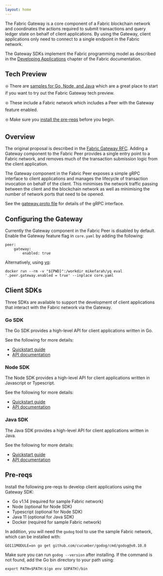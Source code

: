 ```yaml
---
layout: home
---
```


The Fabric Gateway is a core component of a Fabric blockchain network and coordinates the actions required to
submit transactions and query ledger state on behalf of client applications.  By using the Gateway, client applications
only need to connect to a single endpoint in the Fabric network.

The Gateway SDKs implement the Fabric programming model as described in the
[Developing Applications](https://hyperledger-fabric.readthedocs.io/en/latest/developapps/developing_applications.html)
chapter of the Fabric documentation.

## Tech Preview

❇️ There are [samples for Go, Node, and Java](https://github.com/hyperledger/fabric-gateway/blob/main/samples/README.md) which are a great place to start if you want to try out the Fabric Gateway tech preview.

❇️ These include a Fabric network which includes a Peer with the Gateway feature enabled.

❇️ Make sure you [install the pre-reqs](#pre-reqs) before you begin.

## Overview

The original proposal is described in the [Fabric Gateway RFC](https://hyperledger.github.io/fabric-rfcs/text/0000-fabric-gateway.html).
Adding a Gateway component to the Fabric Peer provides a single entry point to a Fabric network, and removes much of the transaction submission logic from the client application.

The Gateway component in the Fabric Peer exposes a simple gRPC interface to client applications and manages the lifecycle of transaction invocation on behalf of the client.
This minimises the network traffic passing between the client and the blockchain network as well as minimising the number of network ports that need to be opened.

See the [gateway.proto file](https://github.com/hyperledger/fabric-protos/blob/main/gateway/gateway.proto) for details of the gRPC interface.

## Configuring the Gateway

Currently the Gateway component in the Fabric Peer is disabled by default. Enable the Gateway feature flag in `core.yaml` by adding the following:

```
peer:
    gateway:
        enabled: true
```

Alternatively, using [yq](https://mikefarah.gitbook.io/yq/):

```
docker run --rm -v "${PWD}":/workdir mikefarah/yq eval '.peer.gateway.enabled = true' --inplace core.yaml
```
## Client SDKs

Three SDKs are available to support the development of client applications that interact with the Fabric network via
the Gateway.  

### Go SDK

The Go SDK provides a high-level API for client applications written in Go.

See the following for more details:

- [Quickstart guide](https://github.com/hyperledger/fabric-gateway/blob/main/pkg/client/README.md) 
- [API documentation](https://pkg.go.dev/github.com/hyperledger/fabric-gateway/pkg/client)

### Node SDK

The Node SDK provides a high-level API for client applications written in Javascript or Typescript.

See the following for more details:

- [Quickstart guide](https://github.com/hyperledger/fabric-gateway/blob/main/node/README.md) 
- [API documentation](https://hyperledger.github.io/fabric-gateway/main/api/node/)

### Java SDK

The Java SDK provides a high-level API for client applications written in Java.

See the following for more details:

- [Quickstart guide](https://github.com/hyperledger/fabric-gateway/blob/main/java/README.md) 
- [API documentation](https://hyperledger.github.io/fabric-gateway/main/api/java/)

## Pre-reqs

Install the following pre-reqs to develop client applications using the Gateway SDK:

- Go v1.14 (required for sample Fabric network)
- Node (optional for Node SDK)
- Typescript (optional for Node SDK)
- Java 11 (optional for Java SDK)
- Docker (required for sample Fabric network)

In addition, you will need the `godog` tool to use the sample Fabric network, which can be installed with:

```
GO111MODULE=on go get github.com/cucumber/godog/cmd/godog@v0.10.0
```

Make sure you can run `godog --version` after installing. If the command is not found, add the Go bin directory to your path using: 

```
export PATH=$PATH:$(go env GOPATH)/bin
```
